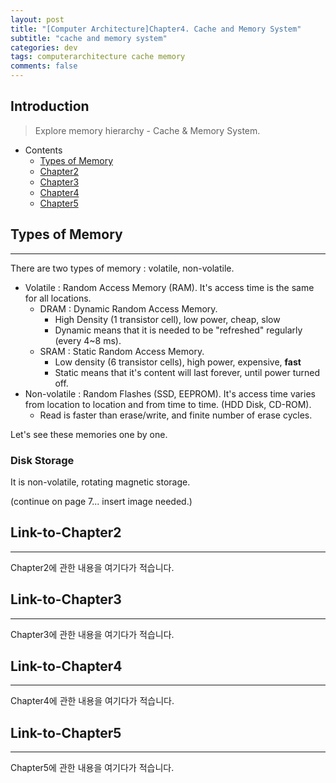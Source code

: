 ```yaml
---
layout: post
title: "[Computer Architecture]Chapter4. Cache and Memory System"
subtitle: "cache and memory system"
categories: dev
tags: computerarchitecture cache memory
comments: false
---
```


## Introduction
> Explore memory hierarchy - Cache & Memory System.

- Contents
	- [Types of Memory](#types-of-memory)
	- [Chapter2](#link-to-chapter2)
	- [Chapter3](#link-to-chapter3)
	- [Chapter4](#link-to-chapter4)
	- [Chapter5](#link-to-chapter5)
  
## Types of Memory
---
There are two types of memory : volatile, non-volatile.

- Volatile : Random Access Memory (RAM). It's access time is the same for all locations.
  - DRAM : Dynamic Random Access Memory.
    - High Density (1 transistor cell), low power, cheap, slow
    - Dynamic means that it is needed to be "refreshed" regularly (every 4~8 ms).
  - SRAM : Static Random Access Memory.
    - Low density (6 transistor cells), high power, expensive, **fast**
    - Static means that it's content will last forever, until power turned off.
- Non-volatile : Random Flashes (SSD, EEPROM). It's access time varies from location to location and from time to time. (HDD Disk, CD-ROM).
  - Read is faster than erase/write, and finite number of erase cycles.



Let's see these memories one by one.

### Disk Storage

It is non-volatile, rotating magnetic storage.

(continue on page 7... insert image needed.)







## Link-to-Chapter2  
---
Chapter2에 관한 내용을 여기다가 적습니다.  

## Link-to-Chapter3  
---
Chapter3에 관한 내용을 여기다가 적습니다.  

## Link-to-Chapter4  
---
Chapter4에 관한 내용을 여기다가 적습니다.  

## Link-to-Chapter5  
---
Chapter5에 관한 내용을 여기다가 적습니다.  